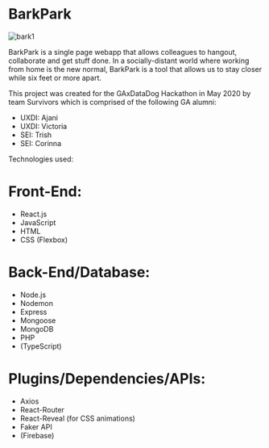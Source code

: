 # BarkPark

![bark1](https://user-images.githubusercontent.com/27389714/82627460-748e6c00-9bb8-11ea-8e5b-d9d5a7f6783d.png)

BarkPark is a single page webapp that allows colleagues to hangout, collaborate and get stuff done. In a socially-distant world where working from home is the new normal, BarkPark is a tool that allows us to stay closer while six feet or more apart.

This project was created for the GAxDataDog Hackathon in May 2020 by team Survivors which is comprised of the following GA alumni:

- UXDI: Ajani
- UXDI: Victoria
- SEI: Trish
- SEI: Corinna

Technologies used:

# Front-End:
- React.js
- JavaScript
- HTML
- CSS (Flexbox)

# Back-End/Database:
- Node.js
- Nodemon
- Express
- Mongoose
- MongoDB
- PHP
- (TypeScript)

# Plugins/Dependencies/APIs:
- Axios
- React-Router
- React-Reveal (for CSS animations)
- Faker API
- (Firebase)
